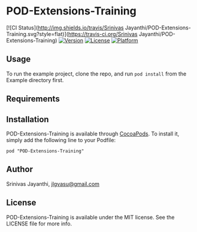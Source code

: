 # POD-Extensions-Training

[![CI Status](http://img.shields.io/travis/Srinivas Jayanthi/POD-Extensions-Training.svg?style=flat)](https://travis-ci.org/Srinivas Jayanthi/POD-Extensions-Training)
[![Version](https://img.shields.io/cocoapods/v/POD-Extensions-Training.svg?style=flat)](http://cocoadocs.org/docsets/POD-Extensions-Training)
[![License](https://img.shields.io/cocoapods/l/POD-Extensions-Training.svg?style=flat)](http://cocoadocs.org/docsets/POD-Extensions-Training)
[![Platform](https://img.shields.io/cocoapods/p/POD-Extensions-Training.svg?style=flat)](http://cocoadocs.org/docsets/POD-Extensions-Training)

## Usage

To run the example project, clone the repo, and run `pod install` from the Example directory first.

## Requirements

## Installation

POD-Extensions-Training is available through [CocoaPods](http://cocoapods.org). To install
it, simply add the following line to your Podfile:

    pod "POD-Extensions-Training"

## Author

Srinivas Jayanthi, jlgvasu@gmail.com

## License

POD-Extensions-Training is available under the MIT license. See the LICENSE file for more info.

